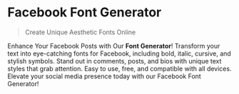 # Facebook Font Generator

> Create Unique Aesthetic Fonts Online

Enhance Your Facebook Posts with Our **Font Generator**! Transform your text into eye-catching fonts for Facebook, including bold, italic, cursive, and stylish symbols. Stand out in comments, posts, and bios with unique text styles that grab attention. Easy to use, free, and compatible with all devices. Elevate your social media presence today with our Facebook Font Generator!